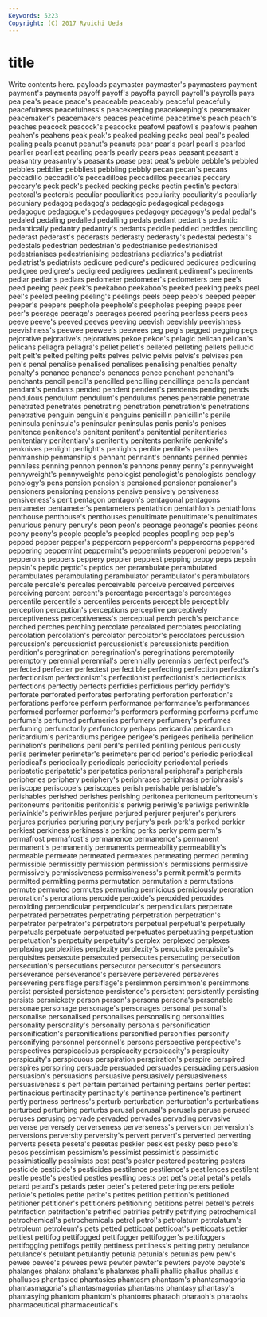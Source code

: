 ```yaml
---
Keywords: 5223 
Copyright: (C) 2017 Ryuichi Ueda
---
```


# title

Write contents here.
payloads paymaster paymaster's paymasters payment payment's payments payoff payoff's
payoffs payroll payroll's payrolls pays pea pea's peace peace's peaceable
peaceably peaceful peacefully peacefulness peacefulness's peacekeeping peacekeeping's peacemaker peacemaker's peacemakers
peaces peacetime peacetime's peach peach's peaches peacock peacock's peacocks peafowl
peafowl's peafowls peahen peahen's peahens peak peak's peaked peaking peaks
peal peal's pealed pealing peals peanut peanut's peanuts pear pear's
pearl pearl's pearled pearlier pearliest pearling pearls pearly pears peas
peasant peasant's peasantry peasantry's peasants pease peat peat's pebble pebble's
pebbled pebbles pebblier pebbliest pebbling pebbly pecan pecan's pecans peccadillo
peccadillo's peccadilloes peccadillos peccaries peccary peccary's peck peck's pecked pecking
pecks pectin pectin's pectoral pectoral's pectorals peculiar peculiarities peculiarity peculiarity's
peculiarly pecuniary pedagog pedagog's pedagogic pedagogical pedagogs pedagogue pedagogue's pedagogues
pedagogy pedagogy's pedal pedal's pedaled pedaling pedalled pedalling pedals pedant
pedant's pedantic pedantically pedantry pedantry's pedants peddle peddled peddles peddling
pederast pederast's pederasts pederasty pederasty's pedestal pedestal's pedestals pedestrian pedestrian's
pedestrianise pedestrianised pedestrianises pedestrianising pedestrians pediatrics's pediatrist pediatrist's pediatrists pedicure
pedicure's pedicured pedicures pedicuring pedigree pedigree's pedigreed pedigrees pediment pediment's
pediments pedlar pedlar's pedlars pedometer pedometer's pedometers pee pee's peed
peeing peek peek's peekaboo peekaboo's peeked peeking peeks peel peel's
peeled peeling peeling's peelings peels peep peep's peeped peeper peeper's
peepers peephole peephole's peepholes peeping peeps peer peer's peerage peerage's
peerages peered peering peerless peers pees peeve peeve's peeved peeves
peeving peevish peevishly peevishness peevishness's peewee peewee's peewees peg peg's
pegged pegging pegs pejorative pejorative's pejoratives pekoe pekoe's pelagic pelican
pelican's pelicans pellagra pellagra's pellet pellet's pelleted pelleting pellets pellucid
pelt pelt's pelted pelting pelts pelves pelvic pelvis pelvis's pelvises
pen pen's penal penalise penalised penalises penalising penalties penalty penalty's
penance penance's penances pence penchant penchant's penchants pencil pencil's pencilled
pencilling pencillings pencils pendant pendant's pendants pended pendent pendent's pendents
pending pends pendulous pendulum pendulum's pendulums penes penetrable penetrate penetrated
penetrates penetrating penetration penetration's penetrations penetrative penguin penguin's penguins penicillin
penicillin's penile peninsula peninsula's peninsular peninsulas penis penis's penises penitence
penitence's penitent penitent's penitential penitentiaries penitentiary penitentiary's penitently penitents penknife
penknife's penknives penlight penlight's penlights penlite penlite's penlites penmanship penmanship's
pennant pennant's pennants penned pennies penniless penning pennon pennon's pennons
penny penny's pennyweight pennyweight's pennyweights penologist penologist's penologists penology penology's
pens pension pension's pensioned pensioner pensioner's pensioners pensioning pensions pensive
pensively pensiveness pensiveness's pent pentagon pentagon's pentagonal pentagons pentameter pentameter's
pentameters pentathlon pentathlon's pentathlons penthouse penthouse's penthouses penultimate penultimate's penultimates
penurious penury penury's peon peon's peonage peonage's peonies peons peony
peony's people people's peopled peoples peopling pep pep's pepped pepper
pepper's peppercorn peppercorn's peppercorns peppered peppering peppermint peppermint's peppermints pepperoni
pepperoni's pepperonis peppers peppery peppier peppiest pepping peppy peps pepsin
pepsin's peptic peptic's peptics per perambulate perambulated perambulates perambulating perambulator
perambulator's perambulators percale percale's percales perceivable perceive perceived perceives perceiving
percent percent's percentage percentage's percentages percentile percentile's percentiles percents perceptible
perceptibly perception perception's perceptions perceptive perceptively perceptiveness perceptiveness's perceptual perch
perch's perchance perched perches perching percolate percolated percolates percolating percolation
percolation's percolator percolator's percolators percussion percussion's percussionist percussionist's percussionists perdition
perdition's peregrination peregrination's peregrinations peremptorily peremptory perennial perennial's perennially perennials
perfect perfect's perfected perfecter perfectest perfectible perfecting perfection perfection's perfectionism
perfectionism's perfectionist perfectionist's perfectionists perfections perfectly perfects perfidies perfidious perfidy
perfidy's perforate perforated perforates perforating perforation perforation's perforations perforce perform
performance performance's performances performed performer performer's performers performing performs perfume
perfume's perfumed perfumeries perfumery perfumery's perfumes perfuming perfunctorily perfunctory perhaps
pericardia pericardium pericardium's pericardiums perigee perigee's perigees perihelia perihelion perihelion's
perihelions peril peril's perilled perilling perilous perilously perils perimeter perimeter's
perimeters period period's periodic periodical periodical's periodically periodicals periodicity periodontal
periods peripatetic peripatetic's peripatetics peripheral peripheral's peripherals peripheries periphery periphery's
periphrases periphrasis periphrasis's periscope periscope's periscopes perish perishable perishable's perishables
perished perishes perishing peritonea peritoneum peritoneum's peritoneums peritonitis peritonitis's periwig
periwig's periwigs periwinkle periwinkle's periwinkles perjure perjured perjurer perjurer's perjurers
perjures perjuries perjuring perjury perjury's perk perk's perked perkier perkiest
perkiness perkiness's perking perks perky perm perm's permafrost permafrost's permanence
permanence's permanent permanent's permanently permanents permeability permeability's permeable permeate permeated
permeates permeating permed perming permissible permissibly permission permission's permissions permissive
permissively permissiveness permissiveness's permit permit's permits permitted permitting perms permutation
permutation's permutations permute permuted permutes permuting pernicious perniciously peroration peroration's
perorations peroxide peroxide's peroxided peroxides peroxiding perpendicular perpendicular's perpendiculars perpetrate
perpetrated perpetrates perpetrating perpetration perpetration's perpetrator perpetrator's perpetrators perpetual perpetual's
perpetually perpetuals perpetuate perpetuated perpetuates perpetuating perpetuation perpetuation's perpetuity perpetuity's
perplex perplexed perplexes perplexing perplexities perplexity perplexity's perquisite perquisite's perquisites
persecute persecuted persecutes persecuting persecution persecution's persecutions persecutor persecutor's persecutors
perseverance perseverance's persevere persevered perseveres persevering persiflage persiflage's persimmon persimmon's
persimmons persist persisted persistence persistence's persistent persistently persisting persists persnickety
person person's persona persona's personable personae personage personage's personages personal
personal's personalise personalised personalises personalising personalities personality personality's personally personals
personification personification's personifications personified personifies personify personifying personnel personnel's persons
perspective perspective's perspectives perspicacious perspicacity perspicacity's perspicuity perspicuity's perspicuous perspiration
perspiration's perspire perspired perspires perspiring persuade persuaded persuades persuading persuasion
persuasion's persuasions persuasive persuasively persuasiveness persuasiveness's pert pertain pertained pertaining
pertains perter pertest pertinacious pertinacity pertinacity's pertinence pertinence's pertinent pertly
pertness pertness's perturb perturbation perturbation's perturbations perturbed perturbing perturbs perusal
perusal's perusals peruse perused peruses perusing pervade pervaded pervades pervading
pervasive perverse perversely perverseness perverseness's perversion perversion's perversions perversity perversity's
pervert pervert's perverted perverting perverts peseta peseta's pesetas peskier peskiest
pesky peso peso's pesos pessimism pessimism's pessimist pessimist's pessimistic pessimistically
pessimists pest pest's pester pestered pestering pesters pesticide pesticide's pesticides
pestilence pestilence's pestilences pestilent pestle pestle's pestled pestles pestling pests
pet pet's petal petal's petals petard petard's petards peter peter's
petered petering peters petiole petiole's petioles petite petite's petites petition
petition's petitioned petitioner petitioner's petitioners petitioning petitions petrel petrel's petrels
petrifaction petrifaction's petrified petrifies petrify petrifying petrochemical petrochemical's petrochemicals petrol
petrol's petrolatum petrolatum's petroleum petroleum's pets petted petticoat petticoat's petticoats
pettier pettiest pettifog pettifogged pettifogger pettifogger's pettifoggers pettifogging pettifogs pettily
pettiness pettiness's petting petty petulance petulance's petulant petulantly petunia petunia's
petunias pew pew's pewee pewee's pewees pews pewter pewter's pewters
peyote peyote's phalanges phalanx phalanx's phalanxes phalli phallic phallus phallus's
phalluses phantasied phantasies phantasm phantasm's phantasmagoria phantasmagoria's phantasmagorias phantasms phantasy
phantasy's phantasying phantom phantom's phantoms pharaoh pharaoh's pharaohs pharmaceutical pharmaceutical's
